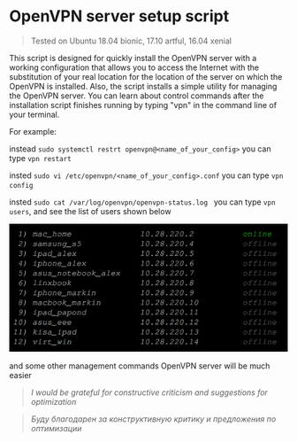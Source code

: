 # OpenVPN server setup script
> Tested on Ubuntu 18.04 bionic, 17.10 artful, 16.04 xenial

This script is designed for quickly install the OpenVPN server with a working configuration that allows you to access the Internet with the substitution of your real location for the location of the server on which the OpenVPN is installed. Also, the script installs a simple utility for managing the OpenVPN server. You can learn about control commands after the installation script finishes running by typing "vpn" in the command line of your terminal.

For example:

instead `sudo systemctl restrt openvpn@<name_of_your_config>` you can type `vpn restart`

insted `sudo vi /etc/openvpn/<name_of_your_config>.conf` you can type `vpn config`

insted `sudo cat /var/log/openvpn/openvpn-status.log ` you can type `vpn users`,
and see the list of users shown below

![vpn users](img/screenshot1.png)

and some other management commands OpenVPN server will be much easier

> *I would be grateful for constructive criticism and suggestions for optimization*

> *Буду благодарен за конструктивную критику и предложения по оптимизации*

